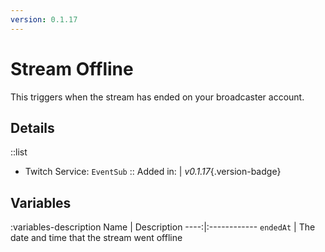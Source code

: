 ```yaml
---
version: 0.1.17
---
```


# Stream Offline
This triggers when the stream has ended on your broadcaster account.

## Details
::list
- Twitch Service: `EventSub`
::
Added in: | *v0.1.17*{.version-badge}

## Variables
:variables-description
Name | Description
----:|:------------
`endedAt` | The date and time that the stream went offline